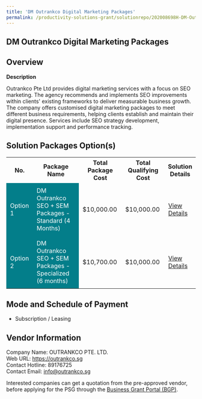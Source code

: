 ```yaml
---
title: 'DM Outrankco Digital Marketing Packages'
permalink: /productivity-solutions-grant/solutionrepo/202008698H-DM-Outrnkco-Dgtl-Mrktng-PKG-G
---
```


## DM Outrankco Digital Marketing Packages

## Overview

**Description**

Outrankco Pte Ltd provides digital marketing services with a focus on SEO marketing. The agency recommends and implements SEO improvements within clients' existing frameworks to deliver measurable business growth. The company offers customised digital marketing packages to meet different business requirements, helping clients establish and maintain their digital presence. Services include SEO strategy development, implementation support and performance tracking.

## Solution Packages Option(s)

<table>
<tr>
<th><b>No.</b></th>
<th><b>Package Name</b></th>
<th><b>Total Package Cost</b></th>
<th><b>Total Qualifying Cost</b></th>
<th><b>Solution Details</b></th>
</tr>
<tr>
<td style='padding: 10px; background-color: #037E8A; color: #FFFFFF;'>Option 1</td>
<td style='padding: 10px; background-color: #037E8A; color: #FFFFFF;'>DM Outrankco SEO + SEM Packages - Standard (4 Months)</td>
<td style='padding: 10px;'>$10,000.00</td>
<td style='padding: 10px;'>$10,000.00</td>
<td style='padding: 10px;'><a href='/images/psg/202008698H_20250036_17072025_Desensitised_Annex3_Part1.pdf' target='_blank'>View Details</a></td>
</tr>
<tr>
<td style='padding: 10px; background-color: #037E8A; color: #FFFFFF;'>Option 2</td>
<td style='padding: 10px; background-color: #037E8A; color: #FFFFFF;'>DM Outrankco SEO + SEM Packages - Specialized (6 months)</td>
<td style='padding: 10px;'>$10,700.00</td>
<td style='padding: 10px;'>$10,000.00</td>
<td style='padding: 10px;'><a href='/images/psg/202008698H_20250036_17072025_Desensitised_Annex3_Part2.pdf' target='_blank'>View Details</a></td>
</tr>
</table>

## Mode and Schedule of Payment

 - Subscription / Leasing

## Vendor Information

 Company Name: OUTRANKCO PTE. LTD.<br>Web URL: https://outrankco.sg <br>Contact Hotline: 89176725 <br>Contact Email: info@outrankco.sg <br>

Interested companies can get a quotation from the pre-approved vendor, before applying for the PSG through the <a href='https://www.businessgrants.gov.sg/' target='_blank' rel='noopener'>Business Grant Portal (BGP)</a>.

<script src="/jquery/resize-tables.js"></script>
